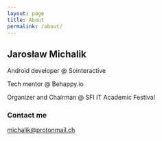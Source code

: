```yaml
---
layout: page
title: About
permalink: /about/
---
```


## Jarosław Michalik

Android developer @ Sointeractive

Tech mentor @ Behappy.io

Organizer and Chairman @ SFI IT Academic Festival

### Contact me

[michalik@protonmail.ch](mailto:michalik@protonmail.ch)